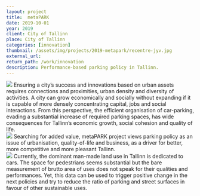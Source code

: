 ```yaml
---
layout: project
title:  metaPARK
date: 2019-10-01
year: 2019
client: City of Tallinn
place: City of Tallinn
categories: [innovation]
thumbnail: /assets/img/projects/2019-metapark/recentre-jyv.jpg
external_url:
return_path: /work/innovation
description: Performance-based parking policy in Tallinn.
---
```



<div class="default-box-s middle margin-project">
<img src="/assets/img/projects/recentre-jyv/recentre-jyv.jpg"/>
Ensuring a city’s success and innovations based on urban assets requires connections and proximities, urban density and diversity of activities. A city can grow economically and socially without expanding if it is capable of more densely concentrating capital, jobs and social interactions. From this perspective, the efficient organisation of car-parking, evading a substantial increase of required parking spaces, has wide consequences for Tallinn’s economic growth, social cohesion and quality of life.
</div>

<div class="default-box-s middle margin-project">
<img src="/assets/img/projects/recentre-jyv/recentre-jyv.jpg"/>
Searching for added value, metaPARK project views parking policy as an issue of urbanisation, quality-of-life and business, as a driver for better, more competitive and more pleasant Tallinn. 
</div>

<div class="default-box-s middle margin-project">
<img src="/assets/img/projects/recentre-jyv/recentre-jyv.jpg"/>
Currently, the dominant man-made land use in Tallinn is dedicated to cars. The space for pedestrians seems substantial but the bare measurement of brutto area of uses does not speak for their qualities and performances. Yet, this data can be used to trigger positive change in the next policies and try to reduce the ratio of parking and street surfaces in favour of other sustainable uses.
</div>


